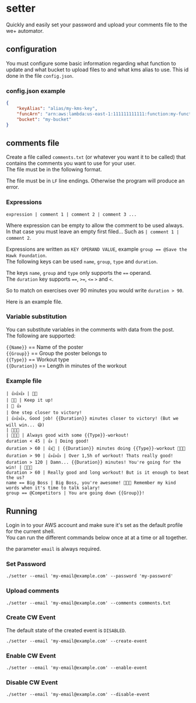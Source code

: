 # setter

Quickly and easily set your password and upload your comments file to the we+ automator.

## configuration

You must configure some basic information regarding what function to update and what bucket to upload files to
and what kms alias to use. This id done in the file `config.json`.

### config.json example

```json
{
    "keyAlias": "alias/my-kms-key",
    "funcArn": "arn:aws:lambda:us-east-1:111111111111:function:my-function",
    "bucket": "my-bucket"
}
```

## comments file

Create a file called `comments.txt` (or whatever you want it to be called) that contains the comments you want to use for your user.  
The file must be in the following format.

The file must be in `LF` line endings. Otherwise the program will produce an error.

### Expressions
```text
expression | comment 1 | comment 2 | comment 3 ...
```

Where expression can be empty to allow the comment to be used always.  
In that case you must leave an empty first filed... Such as `| comment 1 | comment 2`.

Expressions are written as `KEY OPERAND VALUE`, example `group == @Save the Hawk Foundation`.  
The following keys can be used `name`, `group`, `type` and `duration`.

The keys `name`, `group` and `type` only supports the `==` operand.  
The `duration` key supports `==`, `>=`, `<=` `>` and `<`.

So to match on exercises over 90 minutes you would write `duration > 90`.

Here is an example file.

### Variable substitution

You can substitute variables in the comments with data from the post.  
The following are supported:

`{{Name}}` == Name of the poster  
`{{Group}}` == Group the poster belongs to  
`{{Type}}` == Workout type  
`{{Duration}}` == Length in minutes of the workout  

### Example file

```text
| 👍👍👍 | 🙌🙌
| 💪💪 | Keep it up!
| 🙌 👍
| One step closer to victory!
| 👍👍👍, Good job! {{Duration}} minutes closer to victory! (But we will win... 😅)
| 🙌🙌🙌
| 🙌🙌🙌 | Always good with some {{Type}}-workout!
duration < 45 | 👍 | Doing good!
duration > 60 | 👍🙌 | {{Duration}} minutes doing {{Type}}-workout 🙌🙌🙌
duration > 90 | 👍👍👍 | Over 1,5h of workout! Thats really good!
duration > 120 | Damn... {{Duration}} minutes! You're going for the win! | 💪💪💪
duration > 60 | Really good and long workout! But is it enough to beat the us?
name == Big Boss | Big Boss, you're awesome! 💪💪💪 Remember my kind words when it's time to talk salary!
group == @Competitors | You are going down {{Group}}!
```

## Running

Login in to your AWS account and make sure it's set as the default profile for the current shell.  
You can run the different commands below once at at a time or all together.

the parameter `email` is always required.

### Set Password

```shell
./setter --email 'my-email@example.com' --password 'my-password'
```

### Upload comments

```shell
./setter --email 'my-email@example.com' --comments comments.txt
```

### Create CW Event

The default state of the created event is `DISABLED`.

```shell
./setter --email 'my-email@example.com' --create-event
```

### Enable CW Event

```shell
./setter --email 'my-email@example.com' --enable-event
```

### Disable CW Event

```shell
./setter --email 'my-email@example.com' --disable-event
```
